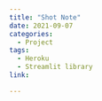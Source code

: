 ```yaml
---
title: "Shot Note"
date: 2021-09-07
categories:
  - Project
tags:
  - Heroku
  - Streamlit library
link:

---
```

